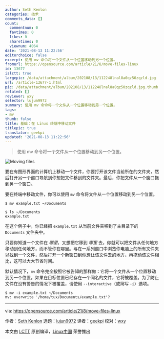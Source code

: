 ```yaml
---
author: Seth Kenlon
categories: 技术
comments_data: []
count:
  commentnum: 0
  favtimes: 0
  likes: 0
  sharetimes: 0
  viewnum: 4064
date: '2021-08-13 11:22:56'
editorchoice: false
excerpt: 使用 mv 命令将一个文件从一个位置移动到另一个位置。
fromurl: https://opensource.com/article/21/8/move-files-linux
id: 13677
islctt: true
largepic: /data/attachment/album/202108/13/112248lnal8a0qz50zqzld.jpg
url: /article-13677-1.html
pic: /data/attachment/album/202108/13/112248lnal8a0qz50zqzld.jpg.thumb.jpg
related: []
reviewer: wxy
selector: lujun9972
summary: 使用 mv 命令将一个文件从一个位置移动到另一个位置。
tags:
- mv
thumb: false
title: 基础：在 Linux 终端中移动文件
titlepic: true
translator: geekpi
updated: '2021-08-13 11:22:56'
---
```



> 
> 使用 mv 命令将一个文件从一个位置移动到另一个位置。
> 
> 
> 


![](/data/attachment/album/202108/13/112248lnal8a0qz50zqzld.jpg "Moving files")


要在有图形界面的计算机上移动一个文件，你要打开该文件当前所在的文件夹，然后打开另一个窗口导航到你想把文件移到的文件夹。最后，你把文件从一个窗口拖到另一个窗口。


要在终端中移动文件，你可以使用 `mv` 命令将文件从一个位置移动到另一个位置。



```
$ mv example.txt ~/Documents

$ ls ~/Documents
example.txt

```

在这个例子中，你已经把 `example.txt` 从当前文件夹移到了主目录下的 `Documents` 文件夹中。


只要你知道一个文件在 *哪里*，又想把它移到 *哪里* 去，你就可以把文件从任何地方移动到任何地方，而不管你在哪里。与在一系列窗口中浏览你电脑上的所有文件夹以找到一个文件，然后打开一个新窗口到你想让该文件去的地方，再拖动该文件相比，这可以大大节省时间。


默认情况下，`mv` 命令完全按照它被告知的那样做：它将一个文件从一个位置移动到另一个位置。如果在目标位置已经存在一个同名的文件，它将被覆盖。为了防止文件在没有警告的情况下被覆盖，请使用 `--interactive`（或简写 `-i`）选项。



```
$ mv -i example.txt ~/Documents
mv: overwrite '/home/tux/Documents/example.txt'?

```



---


via: <https://opensource.com/article/21/8/move-files-linux>


作者：[Seth Kenlon](https://opensource.com/users/seth) 选题：[lujun9972](https://github.com/lujun9972) 译者：[geekpi](https://github.com/geekpi) 校对：[wxy](https://github.com/wxy)


本文由 [LCTT](https://github.com/LCTT/TranslateProject) 原创编译，[Linux中国](https://linux.cn/) 荣誉推出